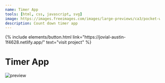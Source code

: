 ```yaml
---
name: Timer App
tools: [html, css, javascript, svg]
image: https://images.freeimages.com/images/large-previews/ca3/pocket-watch-1-1419883.jpg
description: Count down timer app
---
```



<p class="text-center">
{% include elements/button.html link="https://jovial-austin-1f4628.netlify.app/" text="visit project" %}
</p>


# Timer App


![preview](https://i.imgur.com/vmkLsTA.png)





